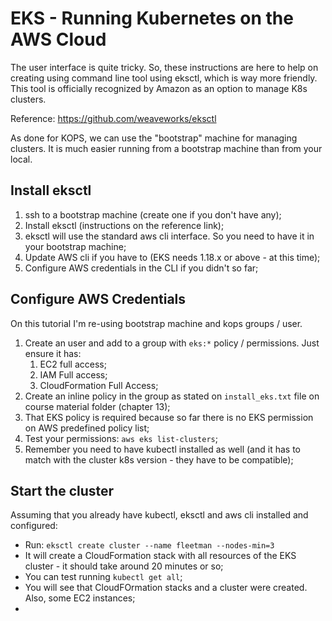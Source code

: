 # EKS - Running Kubernetes on the AWS Cloud

The user interface is quite tricky. So, these instructions are here to help on creating using command line tool using eksctl, which is way more friendly. This tool is officially recognized by Amazon as an option to manage K8s clusters.

Reference: https://github.com/weaveworks/eksctl

As done for KOPS, we can use the "bootstrap" machine for managing clusters. It is much easier running from a bootstrap machine than from your local.

## Install eksctl

1. ssh to a bootstrap machine (create one if you don't have any);
2. Install eksctl (instructions on the reference link); 
3. eksctl will use the standard aws cli interface. So you need to have it in your bootstrap machine;
4. Update AWS cli if you have to (EKS needs 1.18.x or above - at this time);
5. Configure AWS credentials in the CLI if you didn't so far;

## Configure AWS Credentials

On this tutorial I'm re-using bootstrap machine and kops groups / user.

1. Create an user and add to a group with `eks:*` policy / permissions. Just ensure it has:
   1. EC2 full access;
   2. IAM Full access;
   3. CloudFormation Full Access;
2. Create an inline policy in the group as stated on `install_eks.txt` file on course material folder (chapter 13);
3.  That EKS policy is required because so far there is no EKS permission on AWS predefined policy list;
4.  Test your permissions: `aws eks list-clusters`;
5.  Remember you need to have kubectl installed as well (and it has to match with the cluster k8s version - they have to be compatible);

## Start the cluster

Assuming that you already have kubectl, eksctl and aws cli installed and configured:
* Run: `eksctl create cluster --name fleetman --nodes-min=3`
* It will create a CloudFormation stack with all resources of the EKS cluster - it should take around 20 minutes or so;
* You can test running `kubectl get all`;
* You will see that CloudFOrmation stacks and a cluster were created. Also, some EC2 instances;
* 